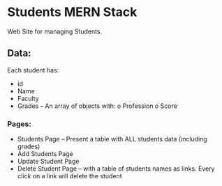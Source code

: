 # Students MERN Stack

Web Site for managing Students.

## Data:
Each student has:
- id
- Name
- Faculty
- Grades – An array of objects with:
o Profession
o Score

### Pages:
- Students Page – Present a table with ALL students data (including grades)
- Add Students Page
- Update Student Page
- Delete Student Page – with a table of students names as links. Every click on a link will
delete the student


